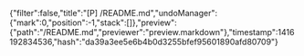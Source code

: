 {"filter":false,"title":"[P] /README.md","undoManager":{"mark":0,"position":-1,"stack":[]},"preview":{"path":"/README.md","previewer":"preview.markdown"},"timestamp":1416192834536,"hash":"da39a3ee5e6b4b0d3255bfef95601890afd80709"}
